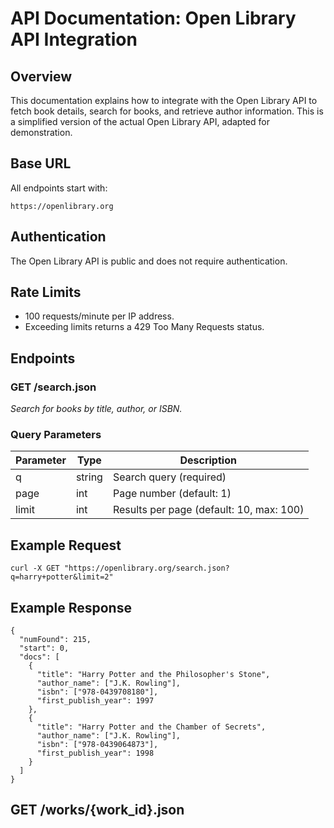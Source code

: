 # API Documentation: Open Library API Integration  

## Overview  

This documentation explains how to integrate with the Open Library API to fetch book details, search for books, and retrieve author information. This is a simplified version of the actual Open Library API, adapted for demonstration. 

## Base URL  

All endpoints start with:  

``
https://openlibrary.org  
``   
## Authentication
The Open Library API is public and does not require authentication.  
## Rate Limits  
- 100 requests/minute per IP address.
- Exceeding limits returns a 429 Too Many Requests status.
## Endpoints  
### GET /search.json  
*Search for books by title, author, or ISBN.*  
### Query Parameters  

| Parameter	                       | Type	                   | Description                                |
|----------------------------------|-------------------------|--------------------------------------------|
|     q                            |  string                 | 	Search query (required)                   |
| page                             | int                     | Page number (default: 1)                   |
| limit                            | int                     | Results per page (default: 10, max: 100)   |  

## Example Request
``
curl -X GET "https://openlibrary.org/search.json?q=harry+potter&limit=2"
``  
## Example Response  
```````````
{  
  "numFound": 215,  
  "start": 0,  
  "docs": [  
    {  
      "title": "Harry Potter and the Philosopher's Stone",  
      "author_name": ["J.K. Rowling"],  
      "isbn": ["978-0439708180"],  
      "first_publish_year": 1997  
    },  
    {  
      "title": "Harry Potter and the Chamber of Secrets",  
      "author_name": ["J.K. Rowling"],  
      "isbn": ["978-0439064873"],  
      "first_publish_year": 1998  
    }  
  ]  
}
  ```````````  

## **GET /works/{work_id}.json**





